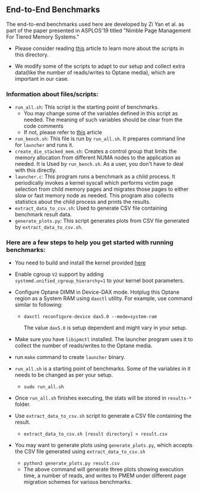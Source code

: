 ## End-to-End Benchmarks
The end-to-end benchmarks used here are developed by Zi Yan et al. as part of the paper presented in ASPLOS'19 titled "Nimble Page Management For Tiered Memory Systems."

* Please consider reading [this](https://normal.zone/blog/2019-01-27-nimble-page-management/#user-application-launcher) article to learn more about the scripts in this directory.

* We modify some of the scripts to adapt to our setup and collect extra data(like the number of reads/writes to Optane media), which are important in our case.

### Information about files/scripts:

* `run_all.sh`: This script is the starting point of benchmarks.
  * You may change some of the variables defined in this script as needed. The meaning of such variables should be clear from the code comments
  * If not, please refer to [this](https://normal.zone/blog/2019-01-27-nimble-page-management/#user-application-launcher) article
* `run_bench.sh`: This file is run by `run_all.sh`. It prepares command line for `launcher` and runs it.
* `create_die_stacked_mem.sh`: Creates a control group that limits the memory allocation from different NUMA nodes to the application as needed. It is Used by `run_bench.sh`. As a user, you don't have to deal with this directly.
* `launcher.c`: This program runs a benchmark as a child process. It periodically invokes a kernel syscall which performs victim page selection from child memory pages and migrates those pages to either slow or fast memory node as needed. This program also collects statistics about the child process and prints the results.
* `extract_data_to_csv.sh`: Used to generate CSV file containing benchmark result data.
* `generate_plots.py`: This script generates plots from CSV file generated by `extract_data_to_csv.sh`.

### Here are a few steps to help you get started with running benchmarks:

* You need to build and install the kernel provided [here](https://github.com/Vimal-MTech-Project/rpdaa-pmem-page-migration-optimization-kernel.git)

* Enable cgroup `V2` support by adding `systemd.unified_cgroup_hierarchy=1` to your kernel boot parameters.

* Configure Optane DIMM in Device-DAX mode. Hotplug this Optane region as a System RAM using `daxctl` utility. For example, use command similar to following:
  * `daxctl reconfigure-device dax5.0 --mode=system-ram`

    The value `dax5.0` is setup dependent and might vary in your setup.

* Make sure you have `libipmctl` installed. The launcher program uses it to collect the number of reads/writes to the Optane media.

* run `make` command to create `launcher` binary.

* `run_all.sh` is a starting point of benchmarks. Some of the variables in it needs to be changed as per your setup.
  * `sudo run_all.sh`

* Once `run_all.sh` finishes executing, the stats will be stored in `results-*` folder.

* Use `extract_data_to_csv.sh` script to generate a CSV file containing the result.
  * `extract_data_to_csv.sh [result directory] > result.csv`

* You may want to generate plots using `generate_plots.py`, which accepts the CSV file generated using `extract_data_to_csv.sh`
  * `python3 generate_plots.py result.csv`
  * The above command will generate three plots showing execution time, a number of reads, and writes to PMEM under different page migration schemes for various benchmarks.
